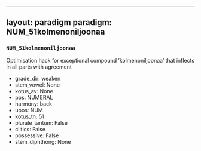 
---
layout: paradigm
paradigm: NUM_51kolmenoniljoonaa
---
### ` NUM_51kolmenoniljoonaa `

Optimisation hack for exceptional compound ’kolmenoniljoonaa’ that inflects in all parts with agreement
* grade_dir: weaken
* stem_vowel: None
* kotus_av: None
* pos: NUMERAL
* harmony: back
* upos: NUM
* kotus_tn: 51
* plurale_tantum: False
* clitics: False
* possessive: False
* stem_diphthong: None
